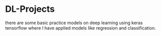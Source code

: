 # DL-Projects
there are some basic  practice models on deep learning using keras tensorflow where I have applied models like regression and classification.
